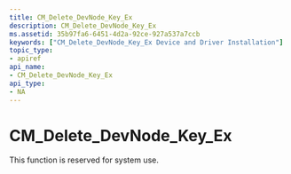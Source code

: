 ```yaml
---
title: CM_Delete_DevNode_Key_Ex
description: CM_Delete_DevNode_Key_Ex
ms.assetid: 35b97fa6-6451-4d2a-92ce-927a537a7ccb
keywords: ["CM_Delete_DevNode_Key_Ex Device and Driver Installation"]
topic_type:
- apiref
api_name:
- CM_Delete_DevNode_Key_Ex
api_type:
- NA
---
```


# CM_Delete_DevNode_Key_Ex

This function is reserved for system use.





 

 





